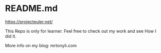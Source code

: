 README.md
====================================================

https://projecteuler.net/


This Repo is only for learner. Feel free to check out my work and see How I did it. 


More info on my blog: mrtonyli.com




